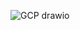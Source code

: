 ![GCP drawio](https://github.com/IlayaBharathi260199/IlayaBharathi260199/assets/151670523/5b3bed50-6ad4-40ae-b64f-ef1fbc7678d1)
